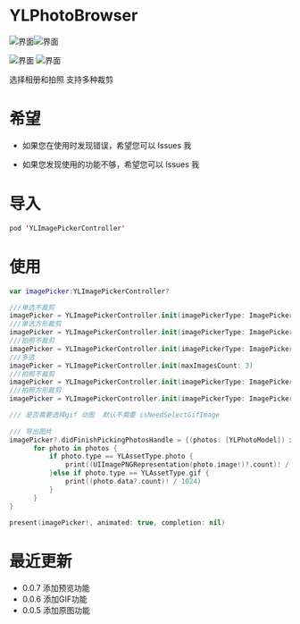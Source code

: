# YLPhotoBrowser  

![界面](http://upload-images.jianshu.io/upload_images/6327326-c5cc489fdfbdd848.png?imageMogr2/auto-orient/strip%7CimageView2/2/w/300)![界面](http://upload-images.jianshu.io/upload_images/6327326-725134e53c71022f.png?imageMogr2/auto-orient/strip%7CimageView2/2/w/300)



![界面](http://upload-images.jianshu.io/upload_images/6327326-e492d9b9a71d4c49.png?imageMogr2/auto-orient/strip%7CimageView2/2/w/300) ![界面](http://upload-images.jianshu.io/upload_images/6327326-6e70030c31ae0264.png?imageMogr2/auto-orient/strip%7CimageView2/2/w/300)



 选择相册和拍照 支持多种裁剪
​    

# 希望
* 如果您在使用时发现错误，希望您可以 Issues 我


* 如果您发现使用的功能不够，希望您可以 Issues 我

# 导入

```swift
pod 'YLImagePickerController'
```

# 使用 

```swift
var imagePicker:YLImagePickerController?

///单选不裁剪
imagePicker = YLImagePickerController.init(imagePickerType: ImagePickerType.album, cropType: CropType.none) 
///单选方形裁剪
imagePicker = YLImagePickerController.init(imagePickerType: ImagePickerType.album, cropType: CropType.square)
///拍照不裁剪
imagePicker = YLImagePickerController.init(imagePickerType: ImagePickerType.album, cropType: CropType.circular)
///多选
imagePicker = YLImagePickerController.init(maxImagesCount: 3)
///拍照不裁剪
imagePicker = YLImagePickerController.init(imagePickerType: ImagePickerType.camera, cropType: CropType.none)
///拍照方形裁剪
imagePicker = YLImagePickerController.init(imagePickerType: ImagePickerType.camera, cropType: CropType.square)

/// 是否需要选择gif 动图  默认不需要 isNeedSelectGifImage
   
/// 导出图片
imagePicker?.didFinishPickingPhotosHandle = {(photos: [YLPhotoModel]) in
      for photo in photos {
          if photo.type == YLAssetType.photo {
              print((UIImagePNGRepresentation(photo.image!)?.count)! / 1024)
          }else if photo.type == YLAssetType.gif {
              print((photo.data?.count)! / 1024)
          }
      }
}
        
present(imagePicker!, animated: true, completion: nil)
```

# 最近更新 

- 0.0.7    添加预览功能
- 0.0.6    添加GIF功能
- 0.0.5    添加原图功能 

